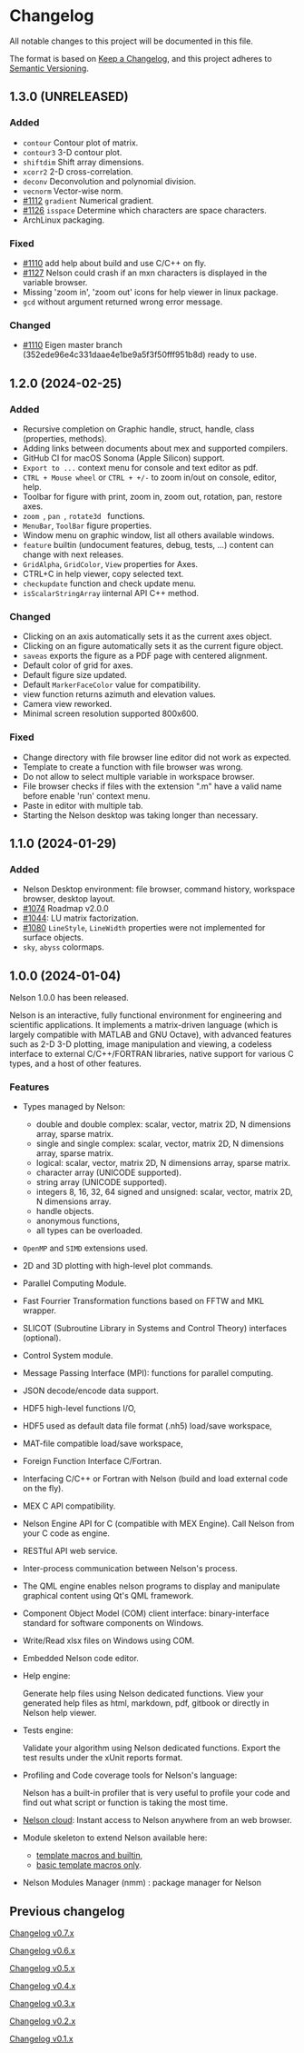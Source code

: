 # Changelog

All notable changes to this project will be documented in this file.

The format is based on [Keep a Changelog](https://keepachangelog.com/en/1.0.0/),
and this project adheres to [Semantic Versioning](https://semver.org/spec/v2.0.0.html).

## 1.3.0 (UNRELEASED)

### Added

- `contour` Contour plot of matrix.
- `contour3` 3-D contour plot.
- `shiftdim` Shift array dimensions.
- `xcorr2` 2-D cross-correlation.
- `deconv` Deconvolution and polynomial division.
- `vecnorm` Vector-wise norm.
- [#1112](http://github.com/nelson-lang/nelson/issues/1112) `gradient` Numerical gradient.
- [#1126](http://github.com/nelson-lang/nelson/issues/1126) `isspace` Determine which characters are space characters.
- ArchLinux packaging.

### Fixed

- [#1110](http://github.com/nelson-lang/nelson/issues/1110) add help about build and use C/C++ on fly.
- [#1127](http://github.com/nelson-lang/nelson/issues/1127) Nelson could crash if an mxn characters is displayed in the variable browser.
- Missing 'zoom in', 'zoom out' icons for help viewer in linux package.
- `gcd` without argument returned wrong error message.

### Changed

- [#1110](http://github.com/nelson-lang/nelson/issues/1110) Eigen master branch (352ede96e4c331daae4e1be9a5f3f50fff951b8d) ready to use.

## 1.2.0 (2024-02-25)

### Added

- Recursive completion on Graphic handle, struct, handle, class (properties, methods).
- Adding links between documents about mex and supported compilers.
- GitHub CI for macOS Sonoma (Apple Silicon) support.
- `Export to ...` context menu for console and text editor as pdf.
- `CTRL + Mouse wheel` or `CTRL + +/-` to zoom in/out on console, editor, help.
- Toolbar for figure with print, zoom in, zoom out, rotation, pan, restore axes.
- `zoom `, `pan `, `rotate3d ` functions.
- `MenuBar`, `ToolBar` figure properties.
- Window menu on graphic window, list all others available windows.
- `feature` builtin (undocument features, debug, tests, ...) content can change with next releases.
- `GridAlpha`, `GridColor`, `View` properties for Axes.
- CTRL+C in help viewer, copy selected text.
- `checkupdate` function and check update menu.
- `isScalarStringArray` iinternal API C++ method.

### Changed

- Clicking on an axis automatically sets it as the current axes object.
- Clicking on an figure automatically sets it as the current figure object.
- `saveas` exports the figure as a PDF page with centered alignment.
- Default color of grid for axes.
- Default figure size updated.
- Default `MarkerFaceColor` value for compatibility.
- view function returns azimuth and elevation values.
- Camera view reworked.
- Minimal screen resolution supported 800x600.

### Fixed

- Change directory with file browser line editor did not work as expected.
- Template to create a function with file browser was wrong.
- Do not allow to select multiple variable in workspace browser.
- File browser checks if files with the extension ".m" have a valid name before enable 'run' context menu.
- Paste in editor with multiple tab.
- Starting the Nelson desktop was taking longer than necessary.

## 1.1.0 (2024-01-29)

### Added

- Nelson Desktop environment: file browser, command history, workspace browser, desktop layout.
- [#1074](http://github.com/nelson-lang/nelson/issues/1074) Roadmap v2.0.0
- [#1044](http://github.com/nelson-lang/nelson/issues/1044): LU matrix factorization.
- [#1080](http://github.com/nelson-lang/nelson/issues/1080) `LineStyle`, `LineWidth` properties were not implemented for surface objects.
- `sky`, `abyss` colormaps.

## 1.0.0 (2024-01-04)

Nelson 1.0.0 has been released.

Nelson is an interactive, fully functional environment for engineering and scientific applications. It implements a matrix-driven language (which is largely compatible with MATLAB and GNU Octave), with advanced features such as 2-D 3-D plotting, image manipulation and viewing, a codeless interface to external C/C++/FORTRAN libraries, native support for various C types, and a host of other features.

### Features

- Types managed by Nelson:

  - double and double complex: scalar, vector, matrix 2D, N dimensions array, sparse matrix.
  - single and single complex: scalar, vector, matrix 2D, N dimensions array, sparse matrix.
  - logical: scalar, vector, matrix 2D, N dimensions array, sparse matrix.
  - character array (UNICODE supported).
  - string array (UNICODE supported).
  - integers 8, 16, 32, 64 signed and unsigned: scalar, vector, matrix 2D, N dimensions array.
  - handle objects.
  - anonymous functions,
  - all types can be overloaded.

- `OpenMP` and `SIMD` extensions used.

- 2D and 3D plotting with high-level plot commands.

- Parallel Computing Module.

- Fast Fourrier Transformation functions based on FFTW and MKL wrapper.

- SLICOT (Subroutine Library in Systems and Control Theory) interfaces (optional).

- Control System module.

- Message Passing Interface (MPI): functions for parallel computing.

- JSON decode/encode data support.

- HDF5 high-level functions I/O,

- HDF5 used as default data file format (.nh5) load/save workspace,

- MAT-file compatible load/save workspace,

- Foreign Function Interface C/Fortran.

- Interfacing C/C++ or Fortran with Nelson (build and load external code on the fly).

- MEX C API compatibility.

- Nelson Engine API for C (compatible with MEX Engine). Call Nelson from your C code as engine.

- RESTful API web service.

- Inter-process communication between Nelson's process.

- The QML engine enables nelson programs to display and manipulate graphical content using Qt's QML framework.

- Component Object Model (COM) client interface: binary-interface standard for software components on Windows.

- Write/Read xlsx files on Windows using COM.

- Embedded Nelson code editor.

- Help engine:

  Generate help files using Nelson dedicated functions.
  View your generated help files as html, markdown, pdf, gitbook or directly in Nelson help viewer.

- Tests engine:

  Validate your algorithm using Nelson dedicated functions.
  Export the test results under the xUnit reports format.

- Profiling and Code coverage tools for Nelson's language:

  Nelson has a built-in profiler that is very useful to profile your code and find out what script or function is taking the most time.

- [Nelson cloud](https://www.npmjs.com/package/nelson-cloud):
  Instant access to Nelson anywhere from an web browser.

- Module skeleton to extend Nelson available here:

  - [template macros and builtin](https://github.com/nelson-lang/module_skeleton),
  - [basic template macros only](https://github.com/nelson-lang/module_skeleton_basic).

- Nelson Modules Manager (nmm) : package manager for Nelson

## Previous changelog

[Changelog v0.7.x](CHANGELOG-0.7.x.md)

[Changelog v0.6.x](CHANGELOG-0.6.x.md)

[Changelog v0.5.x](CHANGELOG-0.5.x.md)

[Changelog v0.4.x](CHANGELOG-0.4.x.md)

[Changelog v0.3.x](CHANGELOG-0.3.x.md)

[Changelog v0.2.x](CHANGELOG-0.2.x.md)

[Changelog v0.1.x](CHANGELOG-0.1.x.md)
